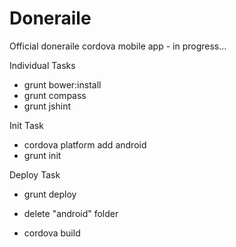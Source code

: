 Doneraile
=========

Official doneraile cordova mobile app - in progress...


Individual Tasks
* grunt bower:install
* grunt compass
* grunt jshint

Init Task	
* cordova platform add android
* grunt init

Deploy Task
* grunt deploy

* delete "android" folder
* cordova build


